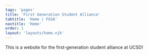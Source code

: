 ```yaml
---
tags: 'pages'
title: 'First Generation Student Alliance'
tabtitle: 'Home | FGSA'
navtitle: 'Home'
order: 1
layout: 'layouts/home.njk'
---
```


This is a website for the first-generation student alliance at UCSD!